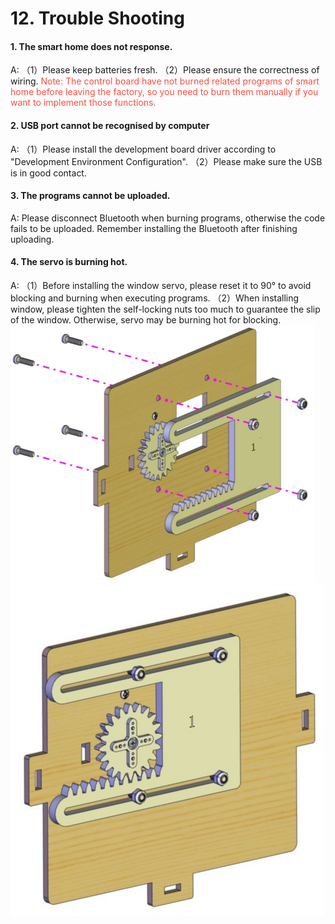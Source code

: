 # 12. Trouble Shooting

#### 1. The smart home does not response.                                               
A: 
（1）Please keep batteries fresh.
（2）Please ensure the correctness of wiring. 
<span style="color: rgb(255, 76, 65);">Note: The control board have not burned related programs of smart home before leaving the factory, so you need to burn them manually if you want to implement those functions.</span>


#### 2. USB port cannot be recognised by computer                                     
A: 
（1）Please install the development board driver according to "Development Environment Configuration".
（2）Please make sure the USB is in good contact. 

#### 3. The programs cannot be uploaded.                                                 
A: 
Please disconnect Bluetooth when burning programs, otherwise the code fails to be uploaded. Remember installing the Bluetooth after finishing uploading. 

#### 4. The servo is burning hot.                                                     
A: 
（1）Before installing the window servo, please reset it to 90° to avoid blocking and burning when executing programs.
（2）When installing window, please tighten the self-locking nuts too much to guarantee the slip of the window. Otherwise, servo may be burning hot for blocking. 
![Img](media/img-20230322135411.png)
![Img](media/img-20230322135416.png)
